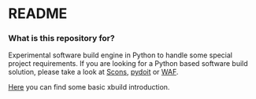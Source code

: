 # README #


### What is this repository for? ###

Experimental software build engine in Python to handle some special project requirements.
If you are looking for a Python based software build solution, please take a look at [Scons](http://scons.org/), [pydoit](http://pydoit.org/) or [WAF](https://waf.io/).

[Here](https://ebak.bitbucket.io/xbuild/intro.html) you can find some basic xbuild introduction.
